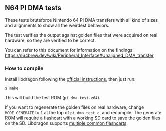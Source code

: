 ## N64 PI DMA tests

These tests bruteforce Nintendo 64 PI DMA transfers with all kind of sizes and
alignments to show all the weirdest behaviors.

The test verifies the output against golden files that were acquired on real
hardware, so they are verified to be correct.

You can refer to this document for information on the findings:
https://n64brew.dev/wiki/Peripheral_Interface#Unaligned_DMA_transfer


### How to compile

Install libdragon following the [official instructions](https://github.com/DragonMinded/libdragon/wiki/Installing-libdragon),
then just run:

	$ make

This will build the test ROM (`pi_dma_test.z64`). 

If you want to regenerate the golden files on real hardware, change
`MODE_GENERATE` to `1` at the top of `pi_dma_test.c`, and recompile. The generate
ROM will require a flashcart with a working SD card to save the golden
files on the SD. Libdragon supports [multiple common flashcarts](https://libdragon.dev/ref/debug_8h.html#a0974ce77d8c1dfa23bef46c52365e545).

